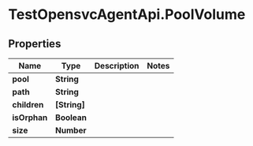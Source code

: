 # TestOpensvcAgentApi.PoolVolume

## Properties

Name | Type | Description | Notes
------------ | ------------- | ------------- | -------------
**pool** | **String** |  | 
**path** | **String** |  | 
**children** | **[String]** |  | 
**isOrphan** | **Boolean** |  | 
**size** | **Number** |  | 


